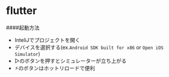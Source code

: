 # flutter
####起動方法
  - InteliJでプロジェクトを開く
  - デバイスを選択する(ex.`Android SDK built for x86` or `Open iOS Simulator`) 
  - ▷のボタンを押すとシミュレーターが立ち上がる
  - ⚡︎のボタンはホットリロードで便利
